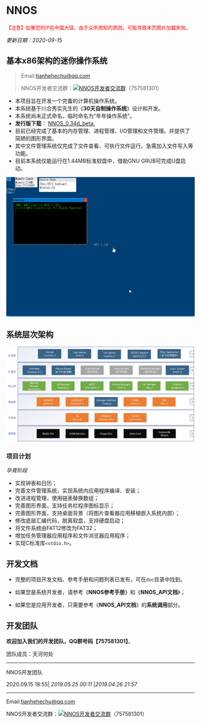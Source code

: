 # NNOS

<font size=2 color=red>【注意】如果您的IP在中国大陆，由于众所周知的原因，可能导致本页图片加载失败。</font>     

*更新日期：2020-09-15*

## 基本x86架构的迷你操作系统

> Email:tianhehechu@qq.com  
>
> <span id="NNOS开发者交流群">NNOS开发者交流群：<a target="_blank" href="//shang.qq.com/wpa/qunwpa?idkey=a0e8dd73153e233040a0cb4ea45172596f6e2237a629aa174741de79a631a456"><img border="0" src="//pub.idqqimg.com/wpa/images/group.png" alt="NNOS开发者交流群" title="NNOS开发者交流群"></a></span>（757581301）

- 本项目旨在开发一个完备的计算机操作系统。 
- 本系统基于川合秀实先生的《**30天自制操作系统**》设计和开发。
- 本系统尚未正式命名，临时命名为“年年操作系统”。  
- **发行版下载**： [NNOS_0.34d_beta.](https://raw.githubusercontent.com/nnrj/nnos/master/beta/NNOS_0.34d_beta.zip) 
- 目前已经完成了基本的内存管理、进程管理、I/O管理和文件管理。并提供了简陋的图形界面。 
- 其中文件管理系统仅完成了文件查看、可执行文件运行。急需加入文件写入等功能。 
- 目前本系统仅能运行在1.44MB标准软盘中，借助GNU GRUB可完成U盘启动。

 ![Image text](https://github.com/nnrj/nnos/blob/master/doc/img/NNOS_0.34b.gif) 

## 系统层次架构

![Image text](https://github.com/nnrj/nnos/blob/master/doc/img/NNOS_Framework.jpg)  

### 项目计划

*孕育阶段* 

- 实现钟表和日历；
- 完善文件管理系统，实现系统内应用程序编译、安装；
- 改进进程管理，使用链表替换数组；
- 完善图形界面，支持任务栏程序图标显示；
- 完善图形界面，支持桌面背景（将图片查看器应用移植嵌入系统内部）； 
- 修改底层汇编代码，脱离软盘，支持硬盘启动；
- 将文件系统由FAT12修改为FAT32；
- 增加任务管理器应用程序和文件浏览器应用程序；
- 实现C标准库`<stdio.h>`。

## 开发文档

- 完整的项目开发文档、参考手册和问题列表已发布，可在`doc`目录中找到。

- 如果您是系统开发者，请参考《**NNOS参考手册**》和《**NNOS_API文档**》；

- 如果您是应用开发者，只需要参考《**NNOS_API文档**》的**系统调用**部分。

## 开发团队

**欢迎加入我们的开发团队，QQ群号码【757581301】**。 

团队成员：天河何处

***

 NNOS开发团队

2020.09.15 18:55| *2019.05.25 00:11* |*2019.04.26 21:57*

***

Email:tianhehechu@qq.com  

<span id="NNOS开发者交流群">NNOS开发者交流群：<a target="_blank" href="//shang.qq.com/wpa/qunwpa?idkey=a0e8dd73153e233040a0cb4ea45172596f6e2237a629aa174741de79a631a456"><img border="0" src="//pub.idqqimg.com/wpa/images/group.png" alt="NNOS开发者交流群" title="NNOS开发者交流群"></a></span>（757581301）

